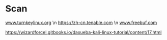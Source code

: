 # Scan
www.turnkeylinux.org \n
https://zh-cn.tenable.com \n
www.freebuf.com

https://wizardforcel.gitbooks.io/daxueba-kali-linux-tutorial/content/17.html


